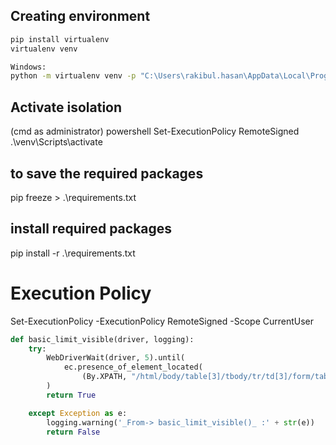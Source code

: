 ## Creating environment 
```cmd
pip install virtualenv
virtualenv venv

Windows:
python -m virtualenv venv -p "C:\Users\rakibul.hasan\AppData\Local\Programs\Python\Python39\python.exe"


```
## Activate isolation 
(cmd as administrator) powershell Set-ExecutionPolicy RemoteSigned
.\venv\Scripts\activate
## to save the required packages 
pip freeze > .\requirements.txt 

## install required packages 
pip install -r .\requirements.txt

# Execution Policy 
Set-ExecutionPolicy -ExecutionPolicy RemoteSigned -Scope CurrentUser

```python
def basic_limit_visible(driver, logging):
    try:
        WebDriverWait(driver, 5).until(
            ec.presence_of_element_located(
                (By.XPATH, "/html/body/table[3]/tbody/tr/td[3]/form/table[1]/tbody/tr[2]/td[2]"))
        )
        return True

    except Exception as e:
        logging.warning('_From-> basic_limit_visible()_ :' + str(e))
        return False
```
